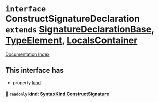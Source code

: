 # `interface` ConstructSignatureDeclaration `extends` [SignatureDeclarationBase](../interface.SignatureDeclarationBase/README.md), [TypeElement](../interface.TypeElement/README.md), [LocalsContainer](../interface.LocalsContainer/README.md)

[Documentation Index](../README.md)

## This interface has

- property [kind](#-readonly-kind-syntaxkindconstructsignature)


#### 📄 `readonly` kind: [SyntaxKind.ConstructSignature](../enum.SyntaxKind/README.md#constructsignature--180)



